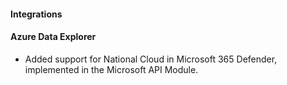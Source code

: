 #### Integrations

#### Azure Data Explorer

- Added support for National Cloud in Microsoft 365 Defender, implemented in the Microsoft API Module.